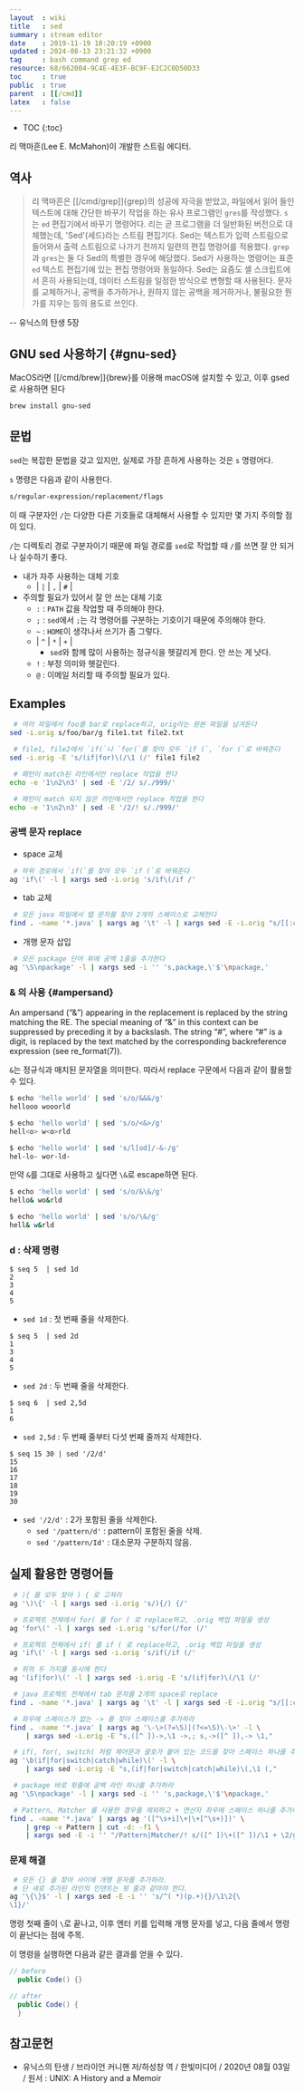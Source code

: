 ```yaml
---
layout  : wiki
title   : sed
summary : stream editor
date    : 2019-11-19 10:20:19 +0900
updated : 2024-08-13 23:21:32 +0900
tag     : bash command grep ed
resource: 68/662004-9C4E-4E3F-BC9F-E2C2C0D50D33
toc     : true
public  : true
parent  : [[/cmd]]
latex   : false
---
```

* TOC
{:toc}

리 맥마흔(Lee E. McMahon)이 개발한 스트림 에디터.

## 역사

> 리 맥마흔은 [[/cmd/grep]]{grep}의 성공에 자극을 받았고,
파일에서 읽어 들인 텍스트에 대해 간단한 바꾸기 작업을 하는 유사 프로그램인 `gres`를 작성했다. `s`는 `ed` 편집기에서 바꾸기 명령어다.
리는 곧 프로그램을 더 일반화된 버전으로 대체했는데, 'Sed'(세드)라는 스트림 편집기다.
Sed는 텍스트가 입력 스트림으로 들어와서 출력 스트림으로 나가기 전까지 일련의 편집 명령어를 적용했다.
`grep`과 `gres`는 둘 다 Sed의 특별한 경우에 해당했다.
Sed가 사용하는 명령어는 표준 `ed` 텍스트 편집기에 있는 편집 명령어와 동일하다.
Sed는 요즘도 셸 스크립트에서 흔히 사용되는데, 데이터 스트림을 일정한 방식으로 변형할 때 사용된다.
문자를 교체하거나, 공백을 추가하거나, 원하지 않는 공백을 제거하거나, 불필요한 뭔가를 지우는 등의 용도로 쓰인다.
>
-- 유닉스의 탄생 5장

## GNU sed 사용하기 {#gnu-sed}

MacOS라면 [[/cmd/brew]]{brew}를 이용해 macOS에 설치할 수 있고, 이후 gsed로 사용하면 된다

```sh
brew install gnu-sed
```

## 문법

`sed`는 복잡한 문법을 갖고 있지만, 실제로 가장 흔하게 사용하는 것은 `s` 명령어다.

`s` 명령은 다음과 같이 사용한다.

```bash
s/regular-expression/replacement/flags
```

이 때 구분자인 `/`는 다양한 다른 기호들로 대체해서 사용할 수 있지만 몇 가지 주의할 점이 있다.

`/`는 디렉토리 경로 구분자이기 때문에 파일 경로를 `sed`로 작업할 때 `/`를 쓰면 잘 안 되거나 실수하기 좋다.

- 내가 자주 사용하는 대체 기호
    - | `|` | `,` | `#` |
- 주의할 필요가 있어서 잘 안 쓰는 대체 기호
    - `:` : `PATH` 값을 작업할 때 주의해야 한다.
    - `;` : `sed`에서 `;`는 각 명령어를 구분하는 기호이기 때문에 주의해야 한다.
    - `~` : `HOME`이 생각나서 쓰기가 좀 그렇다.
    - | `^` | `*` | `+` |
        - `sed`와 함께 많이 사용하는 정규식을 헷갈리게 한다. 안 쓰는 게 낫다.
    - `!` : 부정 의미와 헷갈린다.
    - `@` : 이메일 처리할 때 주의할 필요가 있다.

## Examples

```sh
 # 여러 파일에서 foo를 bar로 replace하고, orig라는 원본 파일을 남겨둔다
sed -i.orig s/foo/bar/g file1.txt file2.txt

 # file1, file2에서 `if(`나 `for(`를 찾아 모두 `if (`, `for (`로 바꿔준다
sed -i.orig -E 's/(if|for)\(/\1 (/' file1 file2

 # 패턴이 match된 라인에서만 replace 작업을 한다
echo -e '1\n2\n3' | sed -E '/2/ s/./999/'

 # 패턴이 match 되지 않은 라인에서만 replace 작업을 한다
echo -e '1\n2\n3' | sed -E '/2/! s/./999/'
```

### 공백 문자 replace

- space 교체

```sh
 # 하위 경로에서 `if(`를 찾아 모두 `if (`로 바꿔준다
ag 'if\(' -l | xargs sed -i.orig 's/if\(/if /'
```

- tab 교체

```sh
 # 모든 java 파일에서 탭 문자를 찾아 2개의 스페이스로 교체한다
find . -name '*.java' | xargs ag '\t' -l | xargs sed -E -i.orig "s/[[:cntrl:]]/  /g"
```

- 개행 문자 삽입

```sh
 # 모든 package 단어 위에 공백 1줄을 추가한다
ag '\S\npackage' -l | xargs sed -i '' 's,package,\'$'\npackage,'
```

### & 의 사용 {#ampersand}

>
An ampersand (“&”) appearing in the replacement is replaced by the string matching the RE.
The special meaning of “&” in this context can be suppressed by preceding it by a backslash.
The string “\#”, where “#” is a digit, is replaced by the text matched by the corresponding backreference expression (see re_format(7)).

`&`는 정규식과 매치된 문자열을 의미한다. 따라서 replace 구문에서 다음과 같이 활용할 수 있다.

```bash
$ echo 'hello world' | sed 's/o/&&&/g'
hellooo wooorld

$ echo 'hello world' | sed 's/o/<&>/g'
hell<o> w<o>rld

$ echo 'hello world' | sed 's/l[od]/-&-/g'
hel-lo- wor-ld-
```

만약 `&`를 그대로 사용하고 싶다면 `\&`로 escape하면 된다.

```bash
$ echo 'hello world' | sed 's/o/&\&/g'
hello& wo&rld

$ echo 'hello world' | sed 's/o/\&/g'
hell& w&rld
```

### d : 삭제 명령

```
$ seq 5  | sed 1d
2
3
4
5
```

- `sed 1d` : 첫 번째 줄을 삭제한다.

```
$ seq 5  | sed 2d
1
3
4
5
```

- `sed 2d` : 두 번째 줄을 삭제한다.

```
$ seq 6  | sed 2,5d
1
6
```

- `sed 2,5d` : 두 번째 줄부터 다섯 번째 줄까지 삭제한다.

```
$ seq 15 30 | sed '/2/d'
15
16
17
18
19
30
```

- `sed '/2/d'` : 2가 포함된 줄을 삭제한다.
    - `sed '/pattern/d'` : pattern이 포함된 줄을 삭제.
    - `sed '/pattern/Id'` : 대소문자 구분하지 않음.


## 실제 활용한 명령어들
```sh
 # ){ 를 모두 찾아 ) { 로 고쳐라
ag '\)\{' -l | xargs sed -i.orig 's/){/) {/'

 # 프로젝트 전체에서 for( 를 for ( 로 replace하고, .orig 백업 파일을 생성
ag 'for\(' -l | xargs sed -i.orig 's/for(/for (/'

 # 프로젝트 전체에서 if( 를 if ( 로 replace하고, .orig 백업 파일을 생성
ag 'if\(' -l | xargs sed -i.orig 's/if(/if (/'

 # 위의 두 가지를 동시에 한다
ag '(if|for)\(' -l | xargs sed -i.orig -E 's/(if|for)\(/\1 (/'

 # java 프로젝트 전체에서 tab 문자를 2개의 space로 replace
find . -name '*.java' | xargs ag '\t' -l | xargs sed -E -i.orig "s/[[:cntrl:]]/  /g"

 # 좌우에 스페이스가 없는 -> 를 찾아 스페이스를 추가하라
find . -name '*.java' | xargs ag '\-\>(?=\S)|(?<=\S)\-\>' -l \
    | xargs sed -i.orig -E "s,([^ ])->,\1 ->,; s,->([^ ]),-> \1,"

 # if(, for(, switch( 처럼 제어문과 괄호가 붙어 있는 코드를 찾아 스페이스 하나를 추가하라
ag '\b(if|for|switch|catch|while)\(' -l \
    | xargs sed -i.orig -E "s,(if|for|switch|catch|while)\(,\1 (,"

 # package 바로 윗줄에 공백 라인 하나를 추가하라
ag '\S\npackage' -l | xargs sed -i '' 's,package,\'$'\npackage,'

 # Pattern, Matcher 를 사용한 경우를 제외하고 + 연산자 좌우에 스페이스 하나를 추가하라
find . -name '*.java' | xargs ag '([^\s+i]\+|\+[^\s+)])' \
    | grep -v Pattern | cut -d: -f1 \
    | xargs sed -E -i '' "/Pattern|Matcher/! s/([^ ])\+([^ ])/\1 + \2/g"
```

### 문제 해결

```sh
 # 모든 {} 을 찾아 사이에 개행 문자를 추가하라.
 # 단 새로 추가된 라인의 인덴트는 윗 줄과 같아야 한다.
ag '\{\}$' -l | xargs sed -E -i '' 's/^( *)(p.+){}/\1\2{\
\1}/'
```

명령 첫째 줄이 `\`로 끝나고, 이후 엔터 키를 입력해 개행 문자를 넣고, 다음 줄에서 명령이 끝난다는 점에 주목.

이 명령을 실행하면 다음과 같은 결과를 얻을 수 있다.

```java
// before
  public Code() {}

// after
  public Code() {
  }
```


## 참고문헌

- 유닉스의 탄생 / 브라이언 커니핸 저/하성창 역 / 한빛미디어 / 2020년 08월 03일 / 원서 : UNIX: A History and a Memoir


